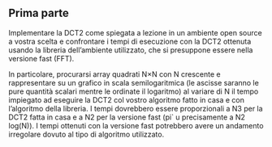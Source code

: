  ## Prima parte
 
 Implementare la DCT2 come spiegata a lezione in un ambiente open source a vostra scelta e confrontare i tempi di esecuzione con la DCT2 ottenuta usando la libreria dell’ambiente utilizzato, che si presuppone essere nella versione fast (FFT).
 
 In particolare, procurarsi array quadrati N×N con N crescente e rappresentare su un grafico in scala semilogaritmica (le ascisse saranno le pure quantità scalari mentre le ordinate il logaritmo) al variare di N il tempo impiegato ad eseguire la DCT2 col vostro algoritmo fatto in casa e con l’algoritmo della libreria.
 I tempi dovrebbero essere proporzionali a N3 per la DCT2 fatta in casa e a N2 per la versione fast (pi` u precisamente a N2 log(N)). I tempi ottenuti con la versione fast potrebbero avere un andamento irregolare dovuto al tipo di algoritmo utilizzato.
